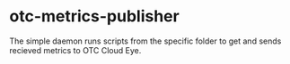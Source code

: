 # otc-metrics-publisher
The simple daemon runs scripts from the specific folder to get and sends recieved metrics to OTC Cloud Eye.
